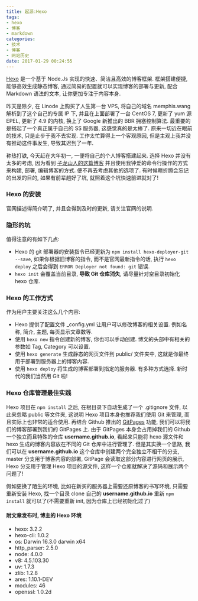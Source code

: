 ```yaml
---
title: 起源:Hexo
tags: 
- hexo
- 博客
- markdown
categories: 
- 技术
- 博客
- 网站历史
date: 2017-01-29 00:24:55
---
```


[Hexo](https://hexo.io/) 是一个基于 Node.Js 实现的快速、简洁且高效的博客框架. 框架搭建便捷, 能够高效生成静态博客, 通过简易的配置就可以实现博客的部署与更新, 配合 Markdown 语法的文本, 让你更加专注于内容本身. 

<!--more-->

昨天是除夕, 在 Linode 上购买了人生第一台 VPS, 将自己的域名 memphis.wang 解析到了这个自己的专属 IP 下, 并且在上面部署了一台 CentOS 7, 更新了 yum 源 EPEL, 更新了 4.9 的内核, 换上了 Google 新推出的 BBR 拥塞控制算法. 最重要的是搭起了一个真正属于自己的 SS 服务器, 这感觉真的是太棒了. 原来一切近在眼前的技术, 只是止步于我不去实现. 工作太忙算得上一个客观原因, 但是主观上我并没有推动这件事发生, 导致其迟到了一年. 

称热打铁, 今天赶在大年初一, 一便将自己的个人博客搭建起来. 选择 Hexo 并没有太多的考虑, 因为看到 [子龙山人的这篇博客](https://zilongshanren.com/blog/2015-08-02-migrate-blog-to-hexo.html) 并且使用我钟爱的命令行操作的方式来构建, 部署, 编辑博客的方式. 便不再去考虑其他的选项了. 有时候瞎折腾会忘记的出发的目的, 如果有前辈趟好了坑, 就照着这个坑快速前进就对了!

### Hexo 的安装
官网描述得简介明了, 并且会得到及时的更新, 请关注官网的说明.

### 隐形的坑
值得注意的有如下几点:
- Hexo 的 git 部署器的安装指令已经更新为 `npm install hexo-deployer-git --save`, 如果你根据旧博客的指令, 而不是官网最新指令的话, 执行 `hexo deploy` 之后会得到 `ERROR Deployer not found: git` 错误.
- `hexo init` 会覆盖当前目录, **导致 Git 仓库消失**, 请尽量针对空目录初始化 hexo 仓库.

### Hexo 的工作方式
作为用户主要关注这么几个内容:
- Hexo 提供了配置文件 \_config.yml 让用户可以修改博客的相关设置. 例如名称, 简介, 主题, 每页显示文章数等. 
- 使用 `hexo new` 指令创建新的博客, 你也可以手动创建. 博文的头部中有相关的参数如 Tag, Category 可以设置.
- 使用 `hexo generate` 生成静态的网页文件到 public/ 文件夹中, 这就是你最终用于部署到服务器上的博客内容.
- 使用 `hexo deploy` 将生成的博客部署到指定的服务器. 有多种方式选择. 新时代的我们当然用 Git 啦!

### Hexo 仓库管理最佳实践
Hexo 项目在 `npm install` 之后, 在根目录下自动生成了一个 .gitignore 文件, 以此来忽略 public 等文件夹, 这说明 Hexo 项目本身也推荐我们使用 Git 来管理, 而且实际上也非常的适合使用. 再结合 Github 推出的 [GitPages](https://pages.github.com/) 功能, 我们可以将我们的博客部署到我们的 GitPages 上. 由于 GitPages 本身会占用掉我们的 Github 一个独立而且特殊的仓库 **username.github.io**, 看起来只能将 hexo 源文件和 hexo 生成的博客内容放在不同的 Git 仓库中进行管理了. 但是其实换一个思路, 我们可以在 **username.github.io** 这个仓库中创建两个完全独立不相干的分支, master 分支用于博客内容的部署, GitPage 会读取这部分内容进行网页的展示, Hexo 分支用于管理 Hexo 项目的源文件, 这样一个仓库就解决了源码和展示两个问题了!

假如更换了陌生的环境, 比如在新买的服务器上需要还原博客的书写环境, 只需要重新安装 Hexo, 找一个目录 clone 自己的 **username.github.io** 重新 `npm install` 就可以了(不需要重新 init, 因为仓库上已经初始化过了)


#### 附文章发布时, 博主的 Hexo 环境
- hexo: 3.2.2
- hexo-cli: 1.0.2
- os: Darwin 16.3.0 darwin x64
- http_parser: 2.5.0
- node: 4.0.0
- v8: 4.5.103.30
- uv: 1.7.3
- zlib: 1.2.8
- ares: 1.10.1-DEV
- modules: 46
- openssl: 1.0.2d
